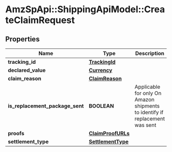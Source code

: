 # AmzSpApi::ShippingApiModel::CreateClaimRequest

## Properties
Name | Type | Description | Notes
------------ | ------------- | ------------- | -------------
**tracking_id** | [**TrackingId**](TrackingId.md) |  | 
**declared_value** | [**Currency**](Currency.md) |  | [optional] 
**claim_reason** | [**ClaimReason**](ClaimReason.md) |  | 
**is_replacement_package_sent** | **BOOLEAN** | Applicable for only On Amazon shipments to identify if replacement was sent | [optional] 
**proofs** | [**ClaimProofURLs**](ClaimProofURLs.md) |  | [optional] 
**settlement_type** | [**SettlementType**](SettlementType.md) |  | 

